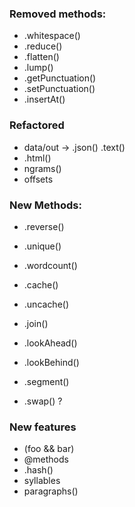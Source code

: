 ### Removed methods:
* .whitespace()
* .reduce()
* .flatten()
* .lump()
* .getPunctuation()
* .setPunctuation()
* .insertAt()


### Refactored
* data/out -> .json() .text()
* .html()
* ngrams()
* offsets


### New Methods:
* .reverse()
* .unique()
* .wordcount()
* .cache()
* .uncache()
* .join()
* .lookAhead()
* .lookBehind()
* .segment()


* .swap() ?

### New features
* (foo && bar)
* @methods
* .hash()
* syllables
* paragraphs()